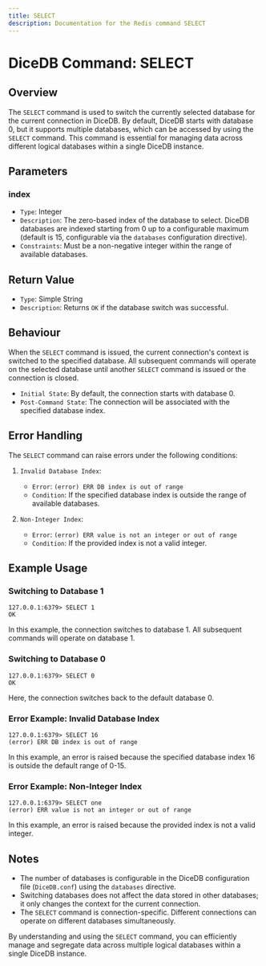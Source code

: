 ```yaml
---
title: SELECT
description: Documentation for the Redis command SELECT
---
```


# DiceDB Command: SELECT

## Overview

The `SELECT` command is used to switch the currently selected database for the current connection in DiceDB. By default, DiceDB starts with database 0, but it supports multiple databases, which can be accessed by using the `SELECT` command. This command is essential for managing data across different logical databases within a single DiceDB instance.

## Parameters

### index

- `Type`: Integer
- `Description`: The zero-based index of the database to select. DiceDB databases are indexed starting from 0 up to a configurable maximum (default is 15, configurable via the `databases` configuration directive).
- `Constraints`: Must be a non-negative integer within the range of available databases.

## Return Value

- `Type`: Simple String
- `Description`: Returns `OK` if the database switch was successful.

## Behaviour

When the `SELECT` command is issued, the current connection's context is switched to the specified database. All subsequent commands will operate on the selected database until another `SELECT` command is issued or the connection is closed.

- `Initial State`: By default, the connection starts with database 0.
- `Post-Command State`: The connection will be associated with the specified database index.

## Error Handling

The `SELECT` command can raise errors under the following conditions:

1. `Invalid Database Index`:

   - `Error`: `(error) ERR DB index is out of range`
   - `Condition`: If the specified database index is outside the range of available databases.

1. `Non-Integer Index`:

   - `Error`: `(error) ERR value is not an integer or out of range`
   - `Condition`: If the provided index is not a valid integer.

## Example Usage

### Switching to Database 1

```shell
127.0.0.1:6379> SELECT 1
OK
```

In this example, the connection switches to database 1. All subsequent commands will operate on database 1.

### Switching to Database 0

```shell
127.0.0.1:6379> SELECT 0
OK
```

Here, the connection switches back to the default database 0.

### Error Example: Invalid Database Index

```shell
127.0.0.1:6379> SELECT 16
(error) ERR DB index is out of range
```

In this example, an error is raised because the specified database index 16 is outside the default range of 0-15.

### Error Example: Non-Integer Index

```shell
127.0.0.1:6379> SELECT one
(error) ERR value is not an integer or out of range
```

In this example, an error is raised because the provided index is not a valid integer.

## Notes

- The number of databases is configurable in the DiceDB configuration file (`DiceDB.conf`) using the `databases` directive.
- Switching databases does not affect the data stored in other databases; it only changes the context for the current connection.
- The `SELECT` command is connection-specific. Different connections can operate on different databases simultaneously.

By understanding and using the `SELECT` command, you can efficiently manage and segregate data across multiple logical databases within a single DiceDB instance.

